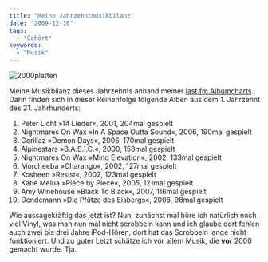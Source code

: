 ```yaml
---
title: "Meine Jahrzehntmusikbilanz"
date: "2009-12-10"
tags:
  - "Gehört"
keywords:
  - "Musik"
---
```


![2000platten](/images/codecandies/2000platten.jpg)

Meine Musikbilanz dieses Jahrzehnts anhand meiner [last.fm Albumcharts](http://www.lastfm.de/user/couchblog/charts?subtype=albums). Darin finden sich in dieser Reihenfolge folgende Alben aus dem 1. Jahrzehnt des 21. Jahrhunderts:

1. Peter Licht »14 Lieder«, 2001, 204mal gespielt
2. Nightmares On Wax »In A Space Outta Sound«, 2006, 190mal gespielt
3. Gorillaz »Demon Days«, 2006, 170mal gespielt
4. Alpinestars »B.A.S.I.C.«, 2000, 158mal gespielt
5. Nightmares On Wax »Mind Elevation«, 2002, 133mal gespielt
6. Morcheeba »Charango«, 2002, 127mal gespielt
7. Kosheen »Resist«, 2002, 123mal gespielt
8. Katie Melua »Piece by Piece«, 2005, 121mal gespielt
9. Amy Winehouse »Black To Black«, 2007, 116mal gespielt
10. Dendemann »Die Pfütze des Eisbergs«, 2006, 98mal gespielt

Wie aussagekräftig das jetzt ist? Nun, zunächst mal höre ich natürlich noch viel Vinyl, was man nun mal nicht scrobbeln kann und ich glaube dort fehlen auch zwei bis drei Jahre iPod-Hören, dort hat das Scrobbeln lange nicht funktioniert. Und zu guter Letzt schätze ich vor allem Musik, die **vor** 2000 gemacht wurde. Tja.
